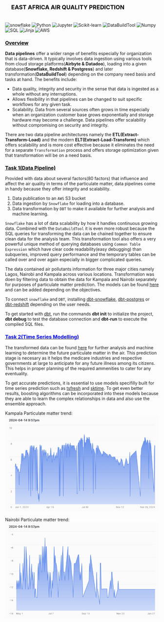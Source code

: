 ## <div style="padding: 20px;color:white;margin:10;font-size:90%;text-align:left;display:fill;border-radius:10px;overflow:hidden;background-image: url(https://w0.peakpx.com/wallpaper/957/661/HD-wallpaper-white-marble-white-stone-texture-marble-stone-background-white-stone.jpg)"><b><span style='color:black'> EAST AFRICA AIR QUALITY PREDICTION</span></b> </div>

![snowflake](https://img.shields.io/badge/Snowflake-29B5E8?logo=snowflake&logoColor=fff&style=for-the-badge)
![Python](https://img.shields.io/badge/Python-3776AB?logo=python&logoColor=fff&style=for-the-badge)
![Jupyter](https://img.shields.io/badge/Jupyter-F37626?logo=jupyter&logoColor=fff&style=for-the-badge)
![Scikit-learn](https://img.shields.io/badge/scikit--learn-F7931E?logo=scikitlearn&logoColor=fff&style=for-the-badge)
![DataBuildTool](https://img.shields.io/badge/dbt-FF694B?logo=dbt&logoColor=fff&style=for-the-badge)
![Numpy](https://img.shields.io/badge/NumPy-013243?logo=numpy&logoColor=fff&style=for-the-badge)
![SQL](https://img.shields.io/badge/SQLite-003B57?logo=sqlite&logoColor=fff&style=for-the-badge)
![Jinja](https://img.shields.io/badge/Jinja-B41717?logo=jinja&logoColor=fff&style=for-the-badge)
![AWS](https://img.shields.io/badge/Amazon%20AWS-232F3E?logo=amazonaws&logoColor=fff&style=for-the-badge)


### <b><ins><span style='color:black'> Overview</span></ins></b> </div>

**Data pipelines** offer a wider range of benefits especially for organization that is data-driven. It typically involves data ingestion using various tools from cloud storage platforms(**Airbyte & Datadoo**), loading into a given database(**Snowflake, Redshift & Postgress**) and later transformation(**DataBuildTool**) depending on the company need basis and tasks at hand. The benefits include:

* Data quality, integrity and security in the sense that data is ingested as a whole without any interruptions.
* Allows flexibility in that pipelines can be changed to suit specific workflows for any given task.
* Scalability. Data from several sources often grows in time especially when an organization customer base grows exponentially and storage hardware may become a challenge. Data pipelines offer scalability without compromising on security and integrity.

There are two data pipeline architectures namely the **ETL(Extract-Transform-Load)** and the modern **ELT(Extract-Load-Transform)** which offers scalability and is more cost effective because it eliminates the need for a separate `Transformation` process and offers storage optimization given that transformation will be on a need basis. 

### <b><ins><span style='color:black'> Task 1(Data Pipeline)</span></ins></b> </div>

Provided with data about several factors(80 factors) that influence and affect the air quality in terms of the particulate matter, data pipelines come in handy because they offer integrity and scalability. 

1. Data publication to an `AWS` S3 bucket 
2. Data ingestion by `Snowflake` for loading into a database.
3. Data transformation by `DBT` to make it available for further analysis and machine learning.

`Snowflake` has a lot of data scalability by how it handles continuous growing data. Combined with the `DataBuildTool` it is even more robust because the SQL queries for transforming the data can be chained together to ensure clean data for the analysis team. This transformation tool also offers a very powerful unique method of querying databases using `Common Table Expression` which have clear code readability(easy debugging) than subqueries, improved query performance and the temporary tables can be called over and over again especially in bigger complicated queries. 

The data contained air pollutants information for three major cities namely Lagos, Nairobi and Kampala across various locations. Transformation was doen by filtering data to obtain the data for Kampala and Nairobi separately for purposes of particulate matter prediction. The models can be found [here](Air/models) and can be added depending on the objectives. 

To connect `snowflake` and `DBT`, installing [dbt-snowflake](https://pypi.org/project/dbt-snowflake/), [dbt-postgres](https://pypi.org/project/dbt-postgres/) or [dbt-redshift](https://pypi.org/project/dbt-redshift/) depending on the user needs. 

To get started with [dbt](https://docs.getdbt.com/docs/introduction), run the commands **dbt init** to initialize the project, **dbt debug** to test the database connection and **dbt-run** to execute the compiled SQL files. 

### <b><ins><span style='color:blue'> Task 2(Time Series Modelling)</span></ins></b> 

The transformed data can be found [here](data) for further analysis and machine learning to determine the future particulate matter in the air. This prediction stage is necesary as it helps the medicare industries and respective governments at large to anticipate for any future illness among its citizens. This helps in proper planning of the required ammenities to cater for any eventuality. 

To get accurate predictions, it is essential to use models specifilly built for time series prediction such as [tsfresh](https://pypi.org/project/tsfresh/) and [sktime](https://pypi.org/project/sktime/). To get even better results, boosting algorithms can be incorporated into these models because they are able to learn the complex relationships in data and also use the ensemble approach. 

Kampala Particulate matter trend:
 ![Kampala Particulate matter trend](<kampala Chart.png>)

Nairobi Particulate matter trend:
 ![Nairobi Particulate matter trend](<Nairobi chart.png>)





